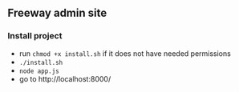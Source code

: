 ## Freeway admin site

### Install project
* run `chmod +x install.sh` if it does not have needed permissions
* `./install.sh`
* `node app.js`
* go to http://localhost:8000/ 
